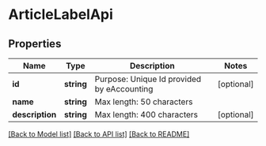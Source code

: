 # ArticleLabelApi

## Properties
Name | Type | Description | Notes
------------ | ------------- | ------------- | -------------
**id** | **string** | Purpose: Unique Id provided by eAccounting | [optional] 
**name** | **string** | Max length: 50 characters | 
**description** | **string** | Max length: 400 characters | [optional] 

[[Back to Model list]](../../README.md#documentation-for-models) [[Back to API list]](../../README.md#documentation-for-api-endpoints) [[Back to README]](../../README.md)

